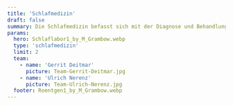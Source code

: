 ```yaml
---
title: 'Schlafmedizin'
draft: false
summary: Die Schlafmedizin befasst sich mit der Diagnose und Behandlung von Schlafstörungen und Schlafkrankheiten, um die Qualität des Schlafes und die allgemeine Gesundheit zu verbessern.
params:
  hero: Schlaflabor1_by_M_Grambow.webp
  type: 'schlafmedizin'
  limit: 2
  team:
    - name: 'Gerrit Deitmar'
      picture: Team-Gerrit-Deitmar.jpg
    - name: 'Ulrich Nerenz'
      picture: Team-Ulrich-Nerenz.jpg
  footer: Roentgen1_by_M_Grambow.webp
---
```


